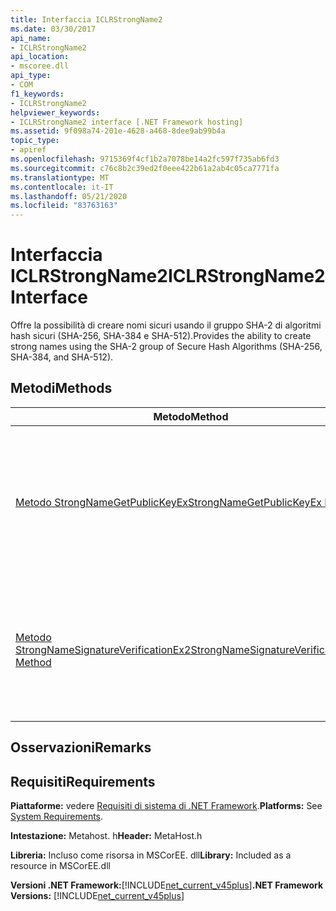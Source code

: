 ```yaml
---
title: Interfaccia ICLRStrongName2
ms.date: 03/30/2017
api_name:
- ICLRStrongName2
api_location:
- mscoree.dll
api_type:
- COM
f1_keywords:
- ICLRStrongName2
helpviewer_keywords:
- ICLRStrongName2 interface [.NET Framework hosting]
ms.assetid: 9f098a74-201e-4628-a468-8dee9ab99b4a
topic_type:
- apiref
ms.openlocfilehash: 9715369f4cf1b2a7078be14a2fc597f735ab6fd3
ms.sourcegitcommit: c76c8b2c39ed2f0eee422b61a2ab4c05ca7771fa
ms.translationtype: MT
ms.contentlocale: it-IT
ms.lasthandoff: 05/21/2020
ms.locfileid: "83763163"
---
```

# <a name="iclrstrongname2-interface"></a><span data-ttu-id="2ab3f-102">Interfaccia ICLRStrongName2</span><span class="sxs-lookup"><span data-stu-id="2ab3f-102">ICLRStrongName2 Interface</span></span>
<span data-ttu-id="2ab3f-103">Offre la possibilità di creare nomi sicuri usando il gruppo SHA-2 di algoritmi hash sicuri (SHA-256, SHA-384 e SHA-512).</span><span class="sxs-lookup"><span data-stu-id="2ab3f-103">Provides the ability to create strong names using the SHA-2 group of Secure Hash Algorithms (SHA-256, SHA-384, and SHA-512).</span></span>  
  
## <a name="methods"></a><span data-ttu-id="2ab3f-104">Metodi</span><span class="sxs-lookup"><span data-stu-id="2ab3f-104">Methods</span></span>  
  
|<span data-ttu-id="2ab3f-105">Metodo</span><span class="sxs-lookup"><span data-stu-id="2ab3f-105">Method</span></span>|<span data-ttu-id="2ab3f-106">Descrizione</span><span class="sxs-lookup"><span data-stu-id="2ab3f-106">Description</span></span>|  
|------------|-----------------|  
|[<span data-ttu-id="2ab3f-107">Metodo StrongNameGetPublicKeyEx</span><span class="sxs-lookup"><span data-stu-id="2ab3f-107">StrongNameGetPublicKeyEx Method</span></span>](strongnamegetpublickeyex-method.md)|<span data-ttu-id="2ab3f-108">Ottiene la chiave pubblica da una coppia di chiavi pubblica/privata e specifica un algoritmo hash e un algoritmo di firma.</span><span class="sxs-lookup"><span data-stu-id="2ab3f-108">Gets the public key from a public/private key pair, and specifies a hash algorithm and a signature algorithm.</span></span>|  
|[<span data-ttu-id="2ab3f-109">Metodo StrongNameSignatureVerificationEx2</span><span class="sxs-lookup"><span data-stu-id="2ab3f-109">StrongNameSignatureVerificationEx2 Method</span></span>](strongnamesignatureverificationex2-method.md)|<span data-ttu-id="2ab3f-110">Verifica la firma di un assembly con nome sicuro e fornisce un mapping dalla chiave ECMA a una chiave reale.</span><span class="sxs-lookup"><span data-stu-id="2ab3f-110">Verifies the signature of a strongly named assembly, and provides a mapping from the ECMA key to a real key.</span></span>|  
  
## <a name="remarks"></a><span data-ttu-id="2ab3f-111">Osservazioni</span><span class="sxs-lookup"><span data-stu-id="2ab3f-111">Remarks</span></span>  
  
## <a name="requirements"></a><span data-ttu-id="2ab3f-112">Requisiti</span><span class="sxs-lookup"><span data-stu-id="2ab3f-112">Requirements</span></span>  
 <span data-ttu-id="2ab3f-113">**Piattaforme:** vedere [Requisiti di sistema di .NET Framework](../../get-started/system-requirements.md).</span><span class="sxs-lookup"><span data-stu-id="2ab3f-113">**Platforms:** See [System Requirements](../../get-started/system-requirements.md).</span></span>  
  
 <span data-ttu-id="2ab3f-114">**Intestazione:** Metahost. h</span><span class="sxs-lookup"><span data-stu-id="2ab3f-114">**Header:** MetaHost.h</span></span>  
  
 <span data-ttu-id="2ab3f-115">**Libreria:** Incluso come risorsa in MSCorEE. dll</span><span class="sxs-lookup"><span data-stu-id="2ab3f-115">**Library:** Included as a resource in MSCorEE.dll</span></span>  
  
 <span data-ttu-id="2ab3f-116">**Versioni .NET Framework:**[!INCLUDE[net_current_v45plus](../../../../includes/net-current-v45plus-md.md)]</span><span class="sxs-lookup"><span data-stu-id="2ab3f-116">**.NET Framework Versions:** [!INCLUDE[net_current_v45plus](../../../../includes/net-current-v45plus-md.md)]</span></span>
